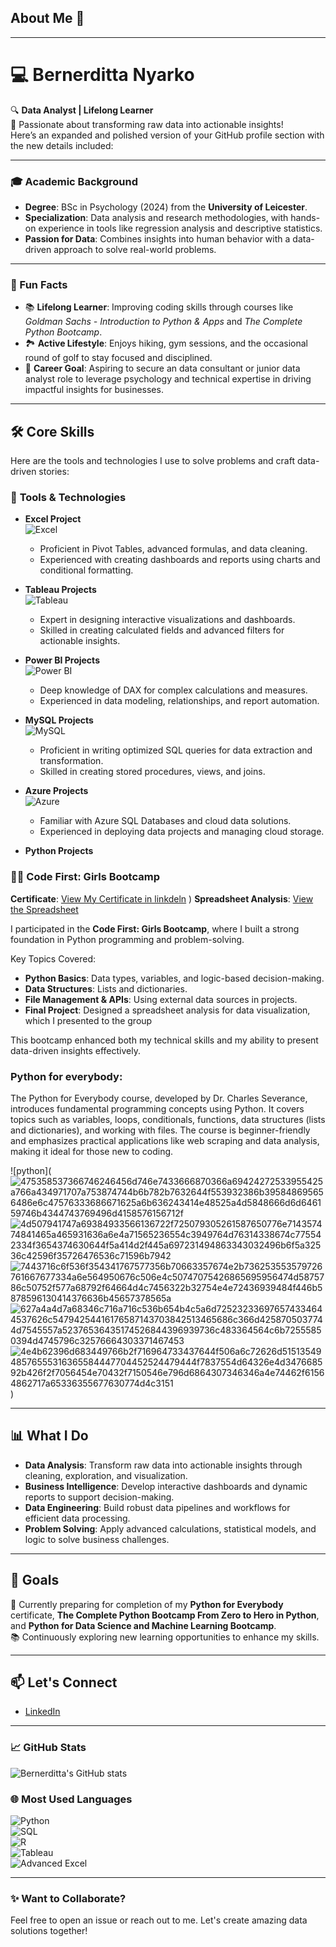 ## About Me 👋

---

# 💻 Bernerditta Nyarko  
🔍 **Data Analyst | Lifelong Learner**  
🌟 Passionate about transforming raw data into actionable insights!  
Here’s an expanded and polished version of your GitHub profile section with the new details included:

---

### 🎓 Academic Background  
- **Degree**: BSc in Psychology (2024) from the **University of Leicester**.  
- **Specialization**: Data analysis and research methodologies, with hands-on experience in tools like regression analysis and descriptive statistics.  
- **Passion for Data**: Combines insights into human behavior with a data-driven approach to solve real-world problems.  

---

### 🧠 Fun Facts  
- 📚 **Lifelong Learner**: Improving coding skills through courses like *Goldman Sachs - Introduction to Python & Apps* and *The Complete Python Bootcamp*.  
- 🏞️ **Active Lifestyle**: Enjoys hiking, gym sessions, and the occasional round of golf to stay focused and disciplined.  
- 🚀 **Career Goal**: Aspiring to secure an data consultant or junior data analyst role to leverage psychology and technical expertise in driving impactful insights for businesses.  


---

## 🛠️ Core Skills  
Here are the tools and technologies I use to solve problems and craft data-driven stories:  

### 🧰 **Tools & Technologies**
- **Excel Project**  
  ![Excel](https://github.com/Bernerditta/wealth_of__nations_project_using_excel_and_tableau)  
  - Proficient in Pivot Tables, advanced formulas, and data cleaning.  
  - Experienced with creating dashboards and reports using charts and conditional formatting.  

- **Tableau Projects**  
  ![Tableau](https://github.com/Bernerditta/Global_Superstore_Dashboard)  
  - Expert in designing interactive visualizations and dashboards.  
  - Skilled in creating calculated fields and advanced filters for actionable insights.  

- **Power BI Projects**  
  ![Power BI](https://github.com/Bernerditta/Titanic_Dataset_Power_BI)  
  - Deep knowledge of DAX for complex calculations and measures.  
  - Experienced in data modeling, relationships, and report automation.  

- **MySQL Projects**  
  ![MySQL](https://github.com/Bernerditta/Databases-and-SQL)  
  - Proficient in writing optimized SQL queries for data extraction and transformation.  
  - Skilled in creating stored procedures, views, and joins.  

- **Azure Projects**  
  ![Azure]()  
  - Familiar with Azure SQL Databases and cloud data solutions.  
  - Experienced in deploying data projects and managing cloud storage.  

- **Python Projects**
### 👩‍💻 Code First: Girls Bootcamp  
**Certificate**: [View My Certificate in linkdeln](![https://www.linkedin.com/in/bernerditta-nyarko-396b59296/details/education/)
)
**Spreadsheet Analysis**: [View the Spreadsheet](https://colab.research.google.com/drive/1c2wM2_st8ixSrqVenf8ie4b47DZgcjE0)


I participated in the **Code First: Girls Bootcamp**, where I built a strong foundation in Python programming and problem-solving.  

 Key Topics Covered:
- **Python Basics**: Data types, variables, and logic-based decision-making.  
- **Data Structures**: Lists and dictionaries.  
- **File Management & APIs**: Using external data sources in projects.
- **Final Project**: Designed a spreadsheet analysis for data visualization, which I presented to the group


This bootcamp enhanced both my technical skills and my ability to present data-driven insights effectively.

### Python for everybody:
The Python for Everybody course, developed by Dr. Charles Severance, introduces fundamental programming concepts using Python. It covers topics such as variables, loops, conditionals, functions, data structures (lists and dictionaries), and working with files. The course is beginner-friendly and emphasizes practical applications like web scraping and data analysis, making it ideal for those new to coding.

![python](![475358537366746246456d746e7433666870366a69424272533955425a766a434971707a753874744b6b782b7632644f553932386b395848695656486e6c47576333686671625a6b636243414e48525a4d5848666d6d646159746b4344743769496d4158576156712f](https://github.com/user-attachments/assets/4bdc742d-1ed0-4ecd-b0a1-5499cf3db223)
![4d507941747a69384933566136722f725079305261587650776e714357474841465a465931636a6e4a71565236554c3949764d76314338674c775542334f3654374630644f5a414d2f445a697231494863343032496b6f5a32536c42596f35726476536c71596b7942](https://github.com/user-attachments/assets/130522b1-debc-4a93-9371-1b4655d96a68)
![7443716c6f536f354341767577356b70663357674e2b736253553579726761667677334a6e564950676c506e4c50747075426865695956474d5875786c50752f577a68792f64664d4c7456322b32754e4e72436939484f446b5878596130414376636b45657378565a](https://github.com/user-attachments/assets/886d5000-9c02-46ed-8213-3e4411475a35)
![627a4a4d7a68346c716a716c536b654b4c5a6d725232336976574334644537626c54794254416176587143703842513465686c366d4258705037744d7545557a52376536435174526844396939736c483364564c6b72555850394d4745796c32576664303371467453](https://github.com/user-attachments/assets/63bcf88e-57d7-435d-aa57-3a9ed42f879c)
![4e4b62396d683449766b2f716964733437644f506a6c72626d5151354948576555316365584447704452524479444f7837554d64326e4d347668592b426f2f7056454e70432f7150546e796d6864307346346a4e74462f61564862717a65336355677630774d4c3151](https://github.com/user-attachments/assets/4f43e77e-5beb-474f-a369-3b2adc2bd218)
)
  





---

## 📊 What I Do  
- **Data Analysis**: Transform raw data into actionable insights through cleaning, exploration, and visualization.  
- **Business Intelligence**: Develop interactive dashboards and dynamic reports to support decision-making.  
- **Data Engineering**: Build robust data pipelines and workflows for efficient data processing.  
- **Problem Solving**: Apply advanced calculations, statistical models, and logic to solve business challenges.  

---

## 🌟 Goals  
🚀 Currently preparing for completion of my **Python for Everybody** certificate, **The Complete Python Bootcamp From Zero to Hero in Python**, and **Python for Data Science and Machine Learning Bootcamp**.  
📚 Continuously exploring new learning opportunities to enhance my skills.

---

## 📫 Let's Connect  
- [LinkedIn](https://www.linkedin.com/in/bernerditta-nyarko/)  

  

---
### 📈 GitHub Stats  
![Bernerditta's GitHub stats](https://github-readme-stats.vercel.app/api?username=Bernerditta&show_icons=true&theme=radical) 



### 🌐 Most Used Languages  
![Python](https://img.shields.io/badge/Python-3776AB?style=flat&logo=python&logoColor=white)  
![SQL](https://img.shields.io/badge/SQL-4479A1?style=flat&logo=sqlite&logoColor=white)  
![R](https://img.shields.io/badge/R-276DC3?style=flat&logo=r&logoColor=white)  
![Tableau](https://img.shields.io/badge/Tableau-E97627?style=flat&logo=tableau&logoColor=white)  
![Advanced Excel](https://img.shields.io/badge/Excel-217346?style=flat&logo=microsoft-excel&logoColor=white)


---

### ✨ Want to Collaborate?  
Feel free to open an issue or reach out to me. Let's create amazing data solutions together!




